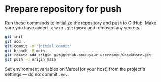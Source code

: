 # Prepare repository for push

Run these commands to initialize the repository and push to GitHub. Make sure you have added `.env` to `.gitignore` and removed any secrets.

```bash
git init
git add .
git commit -m "Initial commit"
git branch -M main
git remote add origin git@github.com:<your-username>/CheckMate.git
git push -u origin main
```

Set environment variables on Vercel (or your host) from the project's settings — do not commit `.env`.
